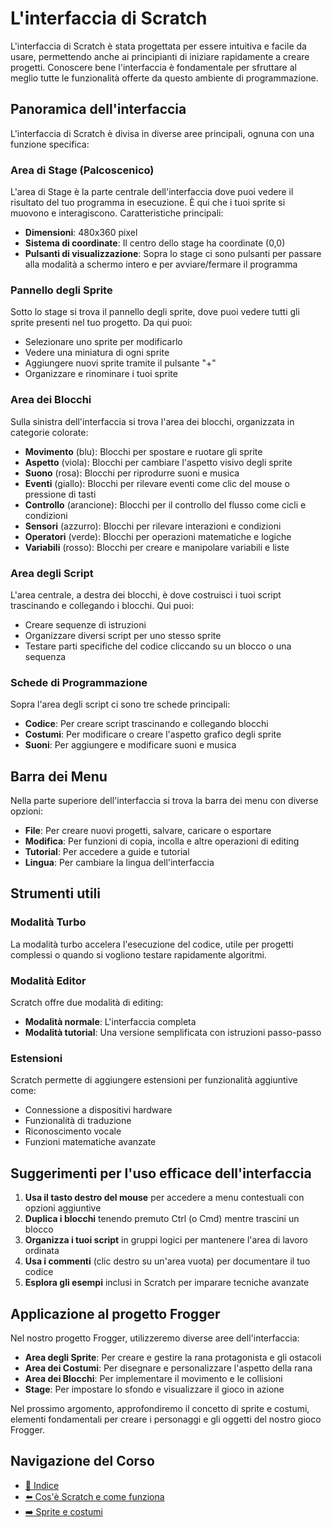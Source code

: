 # L'interfaccia di Scratch

L'interfaccia di Scratch è stata progettata per essere intuitiva e facile da usare, permettendo anche ai principianti di iniziare rapidamente a creare progetti. Conoscere bene l'interfaccia è fondamentale per sfruttare al meglio tutte le funzionalità offerte da questo ambiente di programmazione.

## Panoramica dell'interfaccia

L'interfaccia di Scratch è divisa in diverse aree principali, ognuna con una funzione specifica:

### Area di Stage (Palcoscenico)

L'area di Stage è la parte centrale dell'interfaccia dove puoi vedere il risultato del tuo programma in esecuzione. È qui che i tuoi sprite si muovono e interagiscono. Caratteristiche principali:

- **Dimensioni**: 480x360 pixel
- **Sistema di coordinate**: Il centro dello stage ha coordinate (0,0)
- **Pulsanti di visualizzazione**: Sopra lo stage ci sono pulsanti per passare alla modalità a schermo intero e per avviare/fermare il programma

### Pannello degli Sprite

Sotto lo stage si trova il pannello degli sprite, dove puoi vedere tutti gli sprite presenti nel tuo progetto. Da qui puoi:

- Selezionare uno sprite per modificarlo
- Vedere una miniatura di ogni sprite
- Aggiungere nuovi sprite tramite il pulsante "+"
- Organizzare e rinominare i tuoi sprite

### Area dei Blocchi

Sulla sinistra dell'interfaccia si trova l'area dei blocchi, organizzata in categorie colorate:

- **Movimento** (blu): Blocchi per spostare e ruotare gli sprite
- **Aspetto** (viola): Blocchi per cambiare l'aspetto visivo degli sprite
- **Suono** (rosa): Blocchi per riprodurre suoni e musica
- **Eventi** (giallo): Blocchi per rilevare eventi come clic del mouse o pressione di tasti
- **Controllo** (arancione): Blocchi per il controllo del flusso come cicli e condizioni
- **Sensori** (azzurro): Blocchi per rilevare interazioni e condizioni
- **Operatori** (verde): Blocchi per operazioni matematiche e logiche
- **Variabili** (rosso): Blocchi per creare e manipolare variabili e liste

### Area degli Script

L'area centrale, a destra dei blocchi, è dove costruisci i tuoi script trascinando e collegando i blocchi. Qui puoi:

- Creare sequenze di istruzioni
- Organizzare diversi script per uno stesso sprite
- Testare parti specifiche del codice cliccando su un blocco o una sequenza

### Schede di Programmazione

Sopra l'area degli script ci sono tre schede principali:

- **Codice**: Per creare script trascinando e collegando blocchi
- **Costumi**: Per modificare o creare l'aspetto grafico degli sprite
- **Suoni**: Per aggiungere e modificare suoni e musica

## Barra dei Menu

Nella parte superiore dell'interfaccia si trova la barra dei menu con diverse opzioni:

- **File**: Per creare nuovi progetti, salvare, caricare o esportare
- **Modifica**: Per funzioni di copia, incolla e altre operazioni di editing
- **Tutorial**: Per accedere a guide e tutorial
- **Lingua**: Per cambiare la lingua dell'interfaccia

## Strumenti utili

### Modalità Turbo

La modalità turbo accelera l'esecuzione del codice, utile per progetti complessi o quando si vogliono testare rapidamente algoritmi.

### Modalità Editor

Scratch offre due modalità di editing:
- **Modalità normale**: L'interfaccia completa
- **Modalità tutorial**: Una versione semplificata con istruzioni passo-passo

### Estensioni

Scratch permette di aggiungere estensioni per funzionalità aggiuntive come:
- Connessione a dispositivi hardware
- Funzionalità di traduzione
- Riconoscimento vocale
- Funzioni matematiche avanzate

## Suggerimenti per l'uso efficace dell'interfaccia

1. **Usa il tasto destro del mouse** per accedere a menu contestuali con opzioni aggiuntive
2. **Duplica i blocchi** tenendo premuto Ctrl (o Cmd) mentre trascini un blocco
3. **Organizza i tuoi script** in gruppi logici per mantenere l'area di lavoro ordinata
4. **Usa i commenti** (clic destro su un'area vuota) per documentare il tuo codice
5. **Esplora gli esempi** inclusi in Scratch per imparare tecniche avanzate

## Applicazione al progetto Frogger

Nel nostro progetto Frogger, utilizzeremo diverse aree dell'interfaccia:

- **Area degli Sprite**: Per creare e gestire la rana protagonista e gli ostacoli
- **Area dei Costumi**: Per disegnare e personalizzare l'aspetto della rana
- **Area dei Blocchi**: Per implementare il movimento e le collisioni
- **Stage**: Per impostare lo sfondo e visualizzare il gioco in azione

Nel prossimo argomento, approfondiremo il concetto di sprite e costumi, elementi fondamentali per creare i personaggi e gli oggetti del nostro gioco Frogger.

## Navigazione del Corso
- [📑 Indice](../README.md)
- [⬅️ Cos'è Scratch e come funziona](./01-CosaScratch.md)
- [➡️ Sprite e costumi](./03-SpriteECostumi.md)